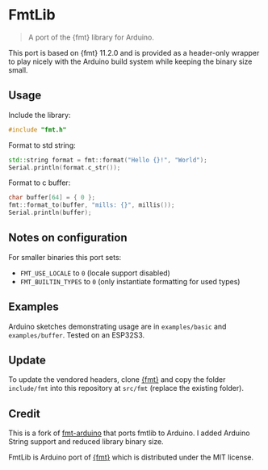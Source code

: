 # FmtLib

> A port of the {fmt} library for Arduino.

This port is based on {fmt} 11.2.0 and is provided as a header-only wrapper to play nicely with the Arduino build system while keeping the binary size small.

## Usage

Include the library:

```c++
#include "fmt.h"
```

Format to std string:

```c++
std::string format = fmt::format("Hello {}!", "World");
Serial.println(format.c_str());
```

Format to c buffer:

```c++
char buffer[64] = { 0 };
fmt::format_to(buffer, "mills: {}", millis());
Serial.println(buffer);
```

## Notes on configuration

For smaller binaries this port sets:

- `FMT_USE_LOCALE` to `0` (locale support disabled)
- `FMT_BUILTIN_TYPES` to `0` (only instantiate formatting for used types)

## Examples

Arduino sketches demonstrating usage are in `examples/basic` and `examples/buffer`. Tested on an ESP32S3.

## Update

To update the vendored headers, clone [{fmt}](https://github.com/fmtlib/fmt) and copy the folder `include/fmt` into this repository at `src/fmt` (replace the existing folder).

## Credit

This is a fork of [fmt-arduino](https://github.com/DarkWizarD24/fmt-arduino) that ports fmtlib to Arduino. I added Arduino String support and reduced library binary size.

FmtLib is Arduino port of [{fmt}](https://github.com/fmtlib/fmt) which is distributed under the MIT license.
